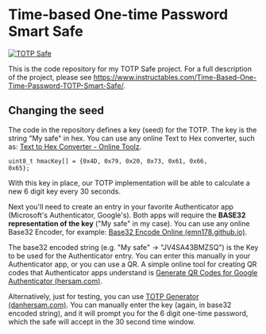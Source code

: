 # Time-based One-time Password Smart Safe

[![TOTP Safe](http://img.youtube.com/vi/gvQ8vdwCejc/0.jpg)](http://www.youtube.com/watch?v=gvQ8vdwCejc "TOTP Safe")

This is the code repository for my TOTP Safe project. For a full description of the project, please see https://www.instructables.com/Time-Based-One-Time-Password-TOTP-Smart-Safe/. 

## Changing the seed
The code in the repository defines a key (seed) for the TOTP. The key is the string "My safe" in hex. You can use any online Text to Hex converter, such as: [Text to Hex Converter - Online Toolz](https://www.online-toolz.com/tools/text-hex-convertor.php).

<code>uint8_t hmacKey[] = {0x4D, 0x79, 0x20, 0x73, 0x61, 0x66, 0x65};</code>

With this key in place, our TOTP implementation will be able to calculate a new 6 digit key every 30 seconds.

Next you'll need to create an entry in your favorite Authenticator app (Microsoft's Authenticator, Google's). Both apps will require the <b>BASE32 representation of the key</b> ("My safe" in my case). You can use any online Base32 Encoder, for example: [Base32 Encode Online (emn178.github.io)](https://emn178.github.io/online-tools/base32_encode.html).

The base32 encoded string (e.g. "My safe" -> "JV4SA43BMZSQ") is the Key to be used for the Authenticator entry. You can enter this manually in your Authenticator app, or you can use a QR. A simple online tool for creating QR codes that Authenticator apps understand is [Generate QR Codes for Google Authenticator (hersam.com)](https://dan.hersam.com/tools/gen-qr-code.php).

Alternatively, just for testing, you can use [TOTP Generator (danhersam.com)](https://totp.danhersam.com/?key=JV4SA43BMZSQ). You can manually enter the key (again, in base32 encoded string), and it will prompt you for the 6 digit one-time password, which the safe will accept in the 30 second time window.
